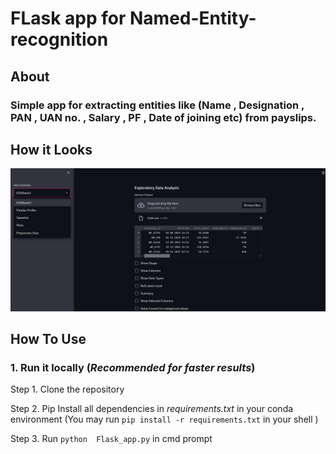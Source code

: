# FLask app for Named-Entity-recognition

## **About**
### Simple app for extracting entities like (Name , Designation , PAN , UAN no. , Salary , PF , Date of joining etc)  from payslips. 
   



## **How it Looks**
![The First Page of app](https://raw.githubusercontent.com/kartikay-99k/EDA-and-Data-Preprocessing-app/main/Screenshot%202021-06-16%20180914.png "Starting Page after uploading dataset")    




## **How To Use**
### 1. Run it locally (*Recommended for faster results*)   

Step 1. Clone the repository 

Step 2. Pip Install all dependencies in   *requirements.txt*  in your conda environment   (You may run `pip install -r requirements.txt` in your shell )  

Step 3. Run  `python  Flask_app.py` in cmd prompt

